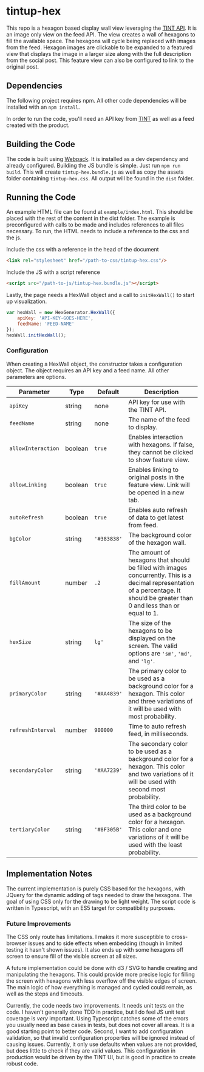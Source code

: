 # tintup-hex

This repo is a hexagon based display wall view leveraging the [TINT API](http://developers.tintup.com/). It is an image only view on the feed API. The view creates a wall of hexagons to fill the available space. The hexagons will cycle being replaced with images from the feed. Hexagon images are clickable to be expanded to a featured view that displays the image in a larger size along with the full description from the social post. This feature view can also be configured to link to the original post.

## Dependencies

The following project requires npm. All other code dependencies will be installed with an `npm install`.

In order to run the code, you'll need an API key from [TINT](http://www.tintup.com/) as well as a feed created with the product.

## Building the Code

The code is built using [Webpack](https://webpack.github.io/). It is installed as a dev dependency and already configured. Building the JS bundle is simple. Just run `npm run build`. This will create `tintup-hex.bundle.js` as well as copy the assets folder containing `tintup-hex.css`. All output will be found in the `dist` folder.

## Running the Code

An example HTML file can be found at `example/index.html`. This should be placed with the rest of the content in the dist folder. The example is preconfigured with calls to be made and includes references to all files necessary. To run, the HTML needs to include a reference to the css and the js. 

Include the css with a reference in the head of the document 

```html
<link rel="stylesheet" href="/path-to-css/tintup-hex.css"/>
```

Include the JS with a script reference 

```html
<script src="/path-to-js/tintup-hex.bundle.js"></script>
```

Lastly, the page needs a HexWall object and a call to `initHexWall()` to start up visualization.

```javascript
var hexWall = new HexGenerator.HexWall({
    apiKey: 'API-KEY-GOES-HERE', 
    feedName: 'FEED-NAME'
});
hexWall.initHexWall();
```

### Configuration

When creating a HexWall object, the constructor takes a configuration object. The object requires an API key and a feed name. All other parameters are options.

| Parameter          | Type    | Default     | Description  |
| ------------------ | ------- |-------------| -----|
| `apiKey`           | string  | none        | API key for use with the TINT API. |
| `feedName`         | string  | none        | The name of the feed to display. |
| `allowInteraction` | boolean | `true`      | Enables interaction with hexagons. If false, they cannot be clicked to show feature view. |
| `allowLinking`     | boolean | `true`      | Enables linking to original posts in the feature view. Link will be opened in a new tab. |
| `autoRefresh`      | boolean | `true`      | Enables auto refresh of data to get latest from feed. |
| `bgColor`          | string  | `'#383838'` | The background color of the hexagon wall. |
| `fillAmount`       | number  | `.2`        | The amount of hexagons that should be filled with images concurrently. This is a decimal representation of a percentage. It should be greater than 0 and less than or equal to 1. |
| `hexSize`          | string  | `lg'`       | The size of the hexagons to be displayed on the screen. The valid options are `'sm'`, `'md'`, and `'lg'`. |
| `primaryColor`     | string  | `'#AA4839'` | The primary color to be used as a background color for a hexagon. This color and three variations of it will be used with most probability. |
| `refreshInterval`  | number  | `900000`    | Time to auto refresh feed, in milliseconds. |
| `secondaryColor`   | string  | `'#AA7239'` | The secondary color to be used as a background color for a hexagon. This color and two variations of it will be used with second most probability. |
| `tertiaryColor`    | string  | `'#8F305B'` | The third color to be used as a background color for a hexagon. This color and one variations of it will be used with the least probability. |

## Implementation Notes

The current implementation is purely CSS based for the hexagons, with JQuery for the dynamic adding of tags needed to draw the hexagons. The goal of using CSS only for the drawing to be light weight. The script code is written in Typescript, with an ES5 target for compatibility purposes. 

### Future Improvements

The CSS only route has limitations. I makes it more susceptible to cross-browser issues and to side effects when embedding (though in limited testing it hasn't shown issues). It also ends up with some hexagons off screen to ensure fill of the visible screen at all sizes. 

A future implementation could be done with d3 / SVG to handle creating and manipulating the hexagons. This could provide more precise logic for filling the screen with hexagons with less overflow off the visible edges of screen. The main logic of how everything is managed and cycled could remain, as well as the steps and timeouts.

Currently, the code needs two improvements. It needs unit tests on the code. I haven't generally done TDD in practice, but I do feel JS unit test coverage is _very_ important. Using Typescript catches some of the errors you usually need as base cases in tests, but does not cover all areas. It is a good starting point to better code. Second, I want to add configuration validation, so that invalid configuration properties will be ignored instead of causing issues. Currently, it only use defaults when values are not provided, but does little to check if they are valid values. This configuration in production would be driven by the TINT UI, but is good in practice to create robust code.
